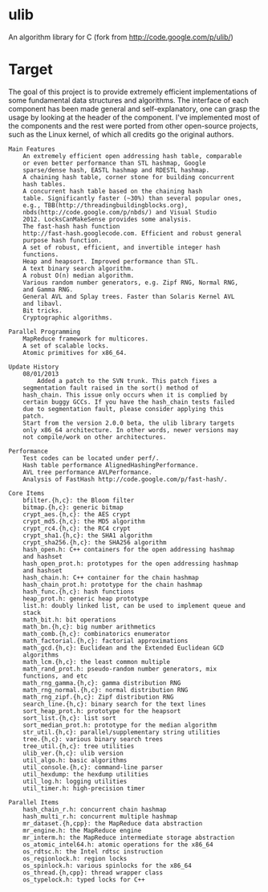 # ulib

An algorithm library for C (fork from http://code.google.com/p/ulib/)

# Target

The goal of this project is to provide extremely efficient
 implementations of some fundamental data structures and
 algorithms. The interface of each component has been made general and
 self-explanatory, one can grasp the usage by looking at the header of
 the component. I've implemented most of the components and the rest
 were ported from other open-source projects, such as the Linux
 kernel, of which all credits go the original authors.

    Main Features
        An extremely efficient open addressing hash table, comparable
        or even better performance than STL hashmap, Google
        sparse/dense hash, EASTL hashmap and RDESTL hashmap.
        A chaining hash table, corner stone for building concurrent
        hash tables.
        A concurrent hash table based on the chaining hash
        table. Significantly faster (~30%) than several popular ones,
        e.g., TBB(http://threadingbuildingblocks.org),
        nbds(http://code.google.com/p/nbds/) and Visual Studio
        2012. LocksCanMakeSense provides some analysis.
        The fast-hash hash function
        http://fast-hash.googlecode.com. Efficient and robust general
        purpose hash function.
        A set of robust, efficient, and invertible integer hash
        functions.
        Heap and heapsort. Improved performance than STL.
        A text binary search algorithm.
        A robust O(n) median algorithm.
        Various random number generators, e.g. Zipf RNG, Normal RNG,
        and Gamma RNG.
        General AVL and Splay trees. Faster than Solaris Kernel AVL
        and libavl.
        Bit tricks.
        Cryptographic algorithms. 

    Parallel Programming
        MapReduce framework for multicores.
        A set of scalable locks.
        Atomic primitives for x86_64. 

    Update History
        08/01/2013
            Added a patch to the SVN trunk. This patch fixes a
        segmentation fault raised in the sort() method of
        hash_chain. This issue only occurs when it is complied by
        certain buggy GCCs. If you have the hash_chain tests failed
        due to segmentation fault, please consider applying this
        patch. 
        Start from the version 2.0.0 beta, the ulib library targets
        only x86_64 architecture. In other words, newer versions may
        not compile/work on other architectures. 

    Performance
        Test codes can be located under perf/. 
        Hash table performance AlignedHashingPerformance.
        AVL tree performance AVLPerformance.
        Analysis of FastHash http://code.google.com/p/fast-hash/. 

    Core Items
        bfilter.{h,c}: the Bloom filter
        bitmap.{h,c}: generic bitmap
        crypt_aes.{h,c}: the AES crypt
        crypt_md5.{h,c}: the MD5 algorithm
        crypt_rc4.{h,c}: the RC4 crypt
        crypt_sha1.{h,c}: the SHA1 algorithm
        crypt_sha256.{h,c}: the SHA256 algorithm
        hash_open.h: C++ containers for the open addressing hashmap
        and hashset
        hash_open_prot.h: prototypes for the open addressing hashmap
        and hashset
        hash_chain.h: C++ container for the chain hashmap
        hash_chain_prot.h: prototype for the chain hashmap
        hash_func.{h,c}: hash functions
        heap_prot.h: generic heap prototype
        list.h: doubly linked list, can be used to implement queue and
        stack
        math_bit.h: bit operations
        math_bn.{h,c}: big number arithmetics
        math_comb.{h,c}: combinatorics enumerator
        math_factorial.{h,c}: factorial approximations
        math_gcd.{h,c}: Euclidean and the Extended Euclidean GCD
        algorithms
        math_lcm.{h,c}: the least common multiple
        math_rand_prot.h: pseudo-random number generators, mix
        functions, and etc
        math_rng_gamma.{h,c}: gamma distribution RNG
        math_rng_normal.{h,c}: normal distribution RNG
        math_rng_zipf.{h,c}: Zipf distribution RNG
        search_line.{h,c}: binary search for the text lines
        sort_heap_prot.h: prototype for the heapsort
        sort_list.{h,c}: list sort
        sort_median_prot.h: prototype for the median algorithm
        str_util.{h,c}: parallel/supplementary string utilities
        tree.{h,c}: various binary search trees
        tree_util.{h,c}: tree utilities
        ulib_ver.{h,c}: ulib version
        util_algo.h: basic algorithms
        util_console.{h,c}: command-line parser
        util_hexdump: the hexdump utilities
        util_log.h: logging utilities
        util_timer.h: high-precision timer 

    Parallel Items
        hash_chain_r.h: concurrent chain hashmap
        hash_multi_r.h: concurrent multiple hashmap
        mr_dataset.{h,cpp}: the MapReduce data abstraction
        mr_engine.h: the MapReduce engine
        mr_interm.h: the MapReduce intermediate storage abstraction
        os_atomic_intel64.h: atomic operations for the x86_64
        os_rdtsc.h: the Intel rdtsc instruction
        os_regionlock.h: region locks
        os_spinlock.h: various spinlocks for the x86_64
        os_thread.{h,cpp}: thread wrapper class
        os_typelock.h: typed locks for C++ 
